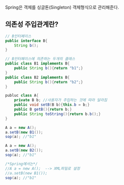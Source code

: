 

Spring은 객체를 싱글톤(Singleton) 객체형식으로 관리해준다.

## 의존성 주입관계란?

```java
// B인터페이스 
public interface B{
	String b();
}

// B인터페이스에 의존하는 두개의 클래스
public class B1 implements B{
	public String b(){return "b1";}
}
public class B2 implements B{
	public String b(){return "b2";}
}

publuc class A{
	private B b; //사용자가 주입하는 것에 따라 달라짐
	public void setB(B b){this.b = b;}
	public B getB(){return b;}
	public String toString(){return b.b();}
}
```
```java
A a = new A(); 
a.setB(new B1());
sop(a); //"b1"

A a = new A(); 
a.setB(new B2());
sop(a); //"b1"
```
```java
/*Spring에서는*/ 
//A a = new A();  --> XML파일로 설정
//a.setB(new B1());
sop(a); //"b1"
```
<!--stackedit_data:
eyJoaXN0b3J5IjpbOTU0MjUwODgwLDIyNDQ0MzUyOF19
-->